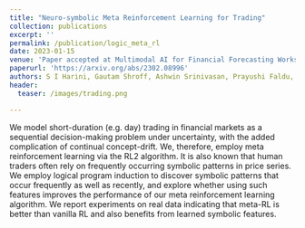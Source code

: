 ```yaml
---
title: "Neuro-symbolic Meta Reinforcement Learning for Trading"
collection: publications
excerpt: ''
permalink: /publication/logic_meta_rl
date: 2023-01-15
venue: 'Paper accepted at Multimodal AI for Financial Forecasting Workshop at AAAI '
paperurl: 'https://arxiv.org/abs/2302.08996'
authors: S I Harini, Gautam Shroff, Ashwin Srinivasan, Prayushi Faldu, Lovekesh Vig
header:
  teaser: /images/trading.png

---
```

We model short-duration (e.g. day) trading in financial markets as a sequential decision-making problem under uncertainty, with the added complication of continual concept-drift. We, therefore, employ meta reinforcement learning via the RL2 algorithm. It is also known that human traders often rely on frequently occurring symbolic patterns in price series. We employ logical program induction to discover symbolic patterns that occur frequently as well as recently, and explore whether using such features improves the performance of our meta reinforcement learning algorithm. We report experiments on real data indicating that meta-RL is better than vanilla RL and also benefits from learned symbolic features.


